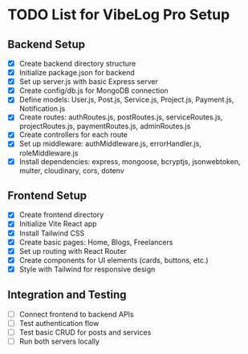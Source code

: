 # TODO List for VibeLog Pro Setup

## Backend Setup
- [x] Create backend directory structure
- [x] Initialize package.json for backend
- [x] Set up server.js with basic Express server
- [x] Create config/db.js for MongoDB connection
- [x] Define models: User.js, Post.js, Service.js, Project.js, Payment.js, Notification.js
- [x] Create routes: authRoutes.js, postRoutes.js, serviceRoutes.js, projectRoutes.js, paymentRoutes.js, adminRoutes.js
- [x] Create controllers for each route
- [x] Set up middleware: authMiddleware.js, errorHandler.js, roleMiddleware.js
- [x] Install dependencies: express, mongoose, bcryptjs, jsonwebtoken, multer, cloudinary, cors, dotenv

## Frontend Setup
- [x] Create frontend directory
- [x] Initialize Vite React app
- [x] Install Tailwind CSS
- [x] Create basic pages: Home, Blogs, Freelancers
- [x] Set up routing with React Router
- [x] Create components for UI elements (cards, buttons, etc.)
- [x] Style with Tailwind for responsive design

## Integration and Testing
- [ ] Connect frontend to backend APIs
- [ ] Test authentication flow
- [ ] Test basic CRUD for posts and services
- [ ] Run both servers locally
